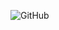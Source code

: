 ![GitHub](https://img.shields.io/badge/github-%23121011.svg?style=for-the-badge&logo=github&logoColor=white)

